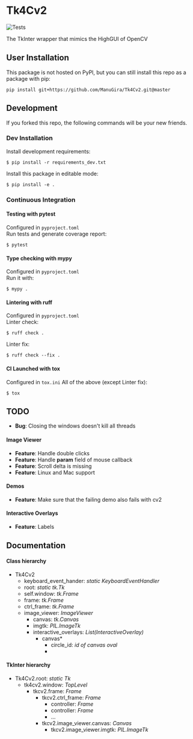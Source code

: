 # Tk4Cv2
![Tests](https://github.com/ManuGira/Tk4Cv2/actions/workflows/tests.yml/badge.svg)

The TkInter wrapper that mimics the HighGUI of OpenCV

## User Installation
This package is not hosted on PyPl, but you can still install this repo as a package with pip:
```
pip install git+https://github.com/ManuGira/Tk4Cv2.git@master
```
## Development
If you forked this repo, the following commands will be your new friends.  

### Dev Installation
Install development requirements:
```
$ pip install -r requirements_dev.txt
```
Install this package in editable mode:
```
$ pip install -e .
```
### Continuous Integration
#### Testing with pytest
Configured in `pyproject.toml`  
Run tests and generate coverage report:
```
$ pytest 
```
#### Type checking with mypy
Configured in `pyproject.toml`  
Run it with:
```
$ mypy .
```
#### Lintering with ruff
Configured in `pyproject.toml`  
Linter check:
```
$ ruff check .
```
Linter fix:
```
$ ruff check --fix .
```
#### CI Launched with tox
Configured in `tox.ini`
All of the above (except Linter fix):
```
$ tox
```

## TODO

* **Bug**: Closing the windows doesn't kill all threads

#### Image Viewer
* **Feature**: Handle double clicks
* **Feature**: Handle **param** field of mouse callback
* **Feature**: Scroll delta is missing
* **Feature**: Linux and Mac support

#### Demos
* **Feature**: Make sure that the failing demo also fails with cv2

#### Interactive Overlays
* **Feature**: Labels


## Documentation

#### Class hierarchy
* Tk4Cv2
  * keyboard_event_hander: *static KeyboardEventHandler*
  * root: *static tk.Tk*
  * self.window: *tk.Frame*
  * frame: *tk.Frame*
  * ctrl_frame: *tk.Frame*
  * image_viewer: *ImageViewer*
    * canvas: *tk.Canvas*
    * imgtk: *PIL.ImageTk*
    * interactive_overlays: *List(InteractiveOverlay)*
      * canvas*
        * circle_id: *id of canvas oval*
        * 

#### TkInter hierarchy
* Tk4Cv2.root: *static Tk*
  * tk4cv2.window: *TopLevel*
    * tkcv2.frame: *Frame*
      * tkcv2.ctrl_frame: *Frame*
        * controller: *Frame*
        * controller: *Frame*
        * ...
      * tkcv2.image_viewer.canvas: *Canvas*
        * tkcv2.image_viewer.imgtk: *PIL.ImageTk*
